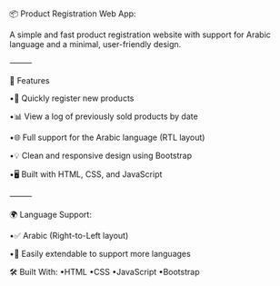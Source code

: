 📦 Product Registration Web App:

A simple and fast product registration website with support for Arabic language and a minimal, user-friendly design.

⸻

🚀 Features

•📝 Quickly register new products

•📊 View a log of previously sold products by date

•🌐 Full support for the Arabic language (RTL layout)

•💡 Clean and responsive design using Bootstrap

•🖥️ Built with HTML, CSS, and JavaScript

⸻

🌍 Language Support:

•✅ Arabic (Right-to-Left layout)

•🔄 Easily extendable to support more languages

🛠️ Built With:
•HTML
•CSS
•JavaScript
•Bootstrap

